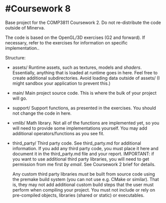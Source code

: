 #Coursework 8
=====================

Base project for the COMP3811 Coursework 2. Do not re-distribute the code
outside of Minerva.

The code is based on the OpenGL/3D exercises (G2 and forward). If necessary,
refer to the exercises for information on specific implementation..

Structure:
  - assets/
	Runtime assets, such as textures, models and *shaders*. Essentially,
	anything that is loaded at runtime goes in here. Feel free to create
	additional subdirectories. Avoid loading data outside of assets/ (I might
	sandbox your application to prevent this.)

  - main/
	Main project source code. This is where the bulk of your project will go.

  - support/
	Support functions, as presented in the exercises. You should not change the
	code in here.

  - vmlib/
	Math library. Not all of the functions are implemented yet, so you will
	need to provide some implementations yourself. You may add additional
	operators/functions as you see fit.

  - third_party/
	Third party code. See third_party.md for additional information. If you add
	any third party code, you must place it here and document it in the
	third_party.md file and your report. IMPORTANT: if you want to use
	additional third party libraries, you will need to get permission from me
	first *by email*. See Coursework 2 brief for details.

	Any custom third party libraries *must* be built from source code using the
	premake build system (you can not use e.g. CMake or similar). That is, they
	may not add additional custom build steps that the user must perform when
	compiling your project. You must not include or rely on pre-compiled
	objects, libraries (shared or static) or executables.


